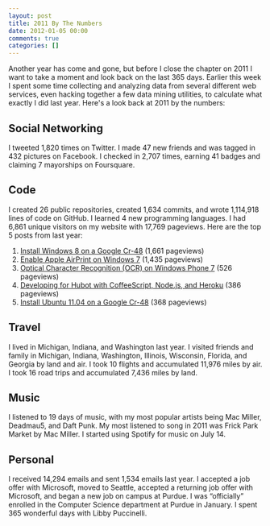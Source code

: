 ```yaml
---
layout: post
title: 2011 By The Numbers
date: 2012-01-05 00:00
comments: true
categories: []
---
```

<p>Another year has come and gone, but before I close the chapter on 2011 I want to take a moment and look back on the last 365 days. Earlier this week I spent some time collecting and analyzing data from several different web services, even hacking together a few data mining utilities, to calculate what exactly I did last year. Here's a look back at 2011 by the numbers:</p>

<h2>Social Networking</h2>

<p>I tweeted 1,820 times on Twitter. I made 47 new friends and was tagged in 432 pictures on Facebook. I checked in 2,707 times, earning 41 badges and claiming 7 mayorships on Foursquare.</p>

<h2>Code</h2>

<p>I created 26 public repositories, created 1,634 commits, and wrote 1,114,918 lines of code on GitHub. I learned 4 new programming languages. I had 6,861 unique visitors on my website with 17,769 pageviews. Here are the top 5 posts from last year:</p>

<ol>
<li><a href="http://mbmccormick.com/2011/09/install-windows-8-on-a-google-cr-48/">Install Windows 8 on a Google Cr-48</a> (1,661 pageviews)</li>
<li><a href="http://mbmccormick.com/2011/04/enable-apple-airprint-on-windows-7/">Enable Apple AirPrint on Windows 7</a> (1,435 pageviews)</li>
<li><a href="http://mbmccormick.com/2011/08/optical-character-recognition-ocr-on-windows-phone-7/">Optical Character Recognition (OCR) on Windows Phone 7</a> (526 pageviews)</li>
<li><a href="http://mbmccormick.com/2011/11/developing-for-hubot-with-coffeescript-nodejs-and-heroku/">Developing for Hubot with CoffeeScript, Node.js, and Heroku</a> (386 pageviews)</li>
<li><a href="http://mbmccormick.com/2011/08/install-ubuntu-11-04-on-a-google-cr-48/">Install Ubuntu 11.04 on a Google Cr-48</a> (368 pageviews)</li>
</ol>


<h2>Travel</h2>

<p>I lived in Michigan, Indiana, and Washington last year. I visited friends and family in Michigan, Indiana, Washington, Illinois, Wisconsin, Florida, and Georgia by land and air. I took 10 flights and accumulated 11,976 miles by air. I took 16 road trips and accumulated 7,436 miles by land.</p>

<h2>Music</h2>

<p>I listened to 19 days of music, with my most popular artists being Mac Miller, Deadmau5, and Daft Punk. My most listened to song in 2011 was Frick Park Market by Mac Miller. I started using Spotify for music on July 14.</p>

<h2>Personal</h2>

<p>I received 14,294 emails and sent 1,534 emails last year. I accepted a job offer with Microsoft, moved to Seattle, accepted a returning job offer with Microsoft, and began a new job on campus at Purdue. I was &ldquo;officially&rdquo; enrolled in the Computer Science department at Purdue in January. I spent 365 wonderful days with Libby Puccinelli.</p>
